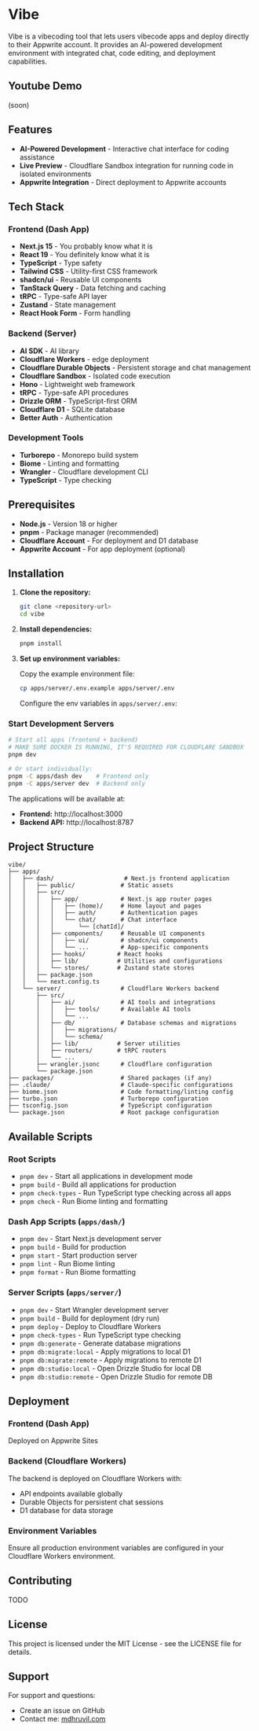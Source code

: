 # Vibe

Vibe is a vibecoding tool that lets users vibecode apps and deploy directly to their Appwrite account. It provides an AI-powered development environment with integrated chat, code editing, and deployment capabilities.

## Youtube Demo

(soon)

## Features

- **AI-Powered Development** - Interactive chat interface for coding assistance
- **Live Preview** - Cloudflare Sandbox integration for running code in isolated environments
- **Appwrite Integration** - Direct deployment to Appwrite accounts

## Tech Stack

### Frontend (Dash App)

- **Next.js 15** - You probably know what it is
- **React 19** - You definitely know what it is
- **TypeScript** - Type safety
- **Tailwind CSS** - Utility-first CSS framework
- **shadcn/ui** - Reusable UI components
- **TanStack Query** - Data fetching and caching
- **tRPC** - Type-safe API layer
- **Zustand** - State management
- **React Hook Form** - Form handling

### Backend (Server)

- **AI SDK** - AI library
- **Cloudflare Workers** - edge deployment
- **Cloudflare Durable Objects** - Persistent storage and chat management
- **Cloudflare Sandbox** - Isolated code execution
- **Hono** - Lightweight web framework
- **tRPC** - Type-safe API procedures
- **Drizzle ORM** - TypeScript-first ORM
- **Cloudflare D1** - SQLite database
- **Better Auth** - Authentication

### Development Tools

- **Turborepo** - Monorepo build system
- **Biome** - Linting and formatting
- **Wrangler** - Cloudflare development CLI
- **TypeScript** - Type checking

## Prerequisites

- **Node.js** - Version 18 or higher
- **pnpm** - Package manager (recommended)
- **Cloudflare Account** - For deployment and D1 database
- **Appwrite Account** - For app deployment (optional)

## Installation

1. **Clone the repository:**

   ```bash
   git clone <repository-url>
   cd vibe
   ```

2. **Install dependencies:**

   ```bash
   pnpm install
   ```

3. **Set up environment variables:**

   Copy the example environment file:

   ```bash
   cp apps/server/.env.example apps/server/.env
   ```

   Configure the env variables in `apps/server/.env`:

### Start Development Servers

```bash
# Start all apps (frontend + backend)
# MAKE SURE DOCKER IS RUNNING, IT'S REQUIRED FOR CLOUDFLARE SANDBOX
pnpm dev

# Or start individually:
pnpm -C apps/dash dev    # Frontend only
pnpm -C apps/server dev  # Backend only
```

The applications will be available at:

- **Frontend:** http://localhost:3000
- **Backend API:** http://localhost:8787

## Project Structure

```
vibe/
├── apps/
│   ├── dash/                    # Next.js frontend application
│   │   ├── public/             # Static assets
│   │   ├── src/
│   │   │   ├── app/            # Next.js app router pages
│   │   │   │   ├── (home)/     # Home layout and pages
│   │   │   │   ├── auth/       # Authentication pages
│   │   │   │   └── chat/       # Chat interface
│   │   │   │       └── [chatId]/
│   │   │   ├── components/     # Reusable UI components
│   │   │   │   ├── ui/         # shadcn/ui components
│   │   │   │   └── ...         # App-specific components
│   │   │   ├── hooks/         # React hooks
│   │   │   ├── lib/           # Utilities and configurations
│   │   │   └── stores/        # Zustand state stores
│   │   ├── package.json
│   │   └── next.config.ts
│   └── server/                 # Cloudflare Workers backend
│       ├── src/
│       │   ├── ai/             # AI tools and integrations
│       │   │   ├── tools/      # Available AI tools
│       │   │   └── ...
│       │   ├── db/             # Database schemas and migrations
│       │   │   ├── migrations/
│       │   │   └── schema/
│       │   ├── lib/           # Server utilities
│       │   ├── routers/       # tRPC routers
│       │   └── ...
│       ├── wrangler.jsonc      # Cloudflare configuration
│       └── package.json
├── packages/                   # Shared packages (if any)
├── .claude/                    # Claude-specific configurations
├── biome.json                  # Code formatting/linting config
├── turbo.json                  # Turborepo configuration
├── tsconfig.json               # TypeScript configuration
└── package.json                # Root package configuration
```

## Available Scripts

### Root Scripts

- `pnpm dev` - Start all applications in development mode
- `pnpm build` - Build all applications for production
- `pnpm check-types` - Run TypeScript type checking across all apps
- `pnpm check` - Run Biome linting and formatting

### Dash App Scripts (`apps/dash/`)

- `pnpm dev` - Start Next.js development server
- `pnpm build` - Build for production
- `pnpm start` - Start production server
- `pnpm lint` - Run Biome linting
- `pnpm format` - Run Biome formatting

### Server Scripts (`apps/server/`)

- `pnpm dev` - Start Wrangler development server
- `pnpm build` - Build for deployment (dry run)
- `pnpm deploy` - Deploy to Cloudflare Workers
- `pnpm check-types` - Run TypeScript type checking
- `pnpm db:generate` - Generate database migrations
- `pnpm db:migrate:local` - Apply migrations to local D1
- `pnpm db:migrate:remote` - Apply migrations to remote D1
- `pnpm db:studio:local` - Open Drizzle Studio for local DB
- `pnpm db:studio:remote` - Open Drizzle Studio for remote DB

## Deployment

### Frontend (Dash App)

Deployed on Appwrite Sites

### Backend (Cloudflare Workers)

The backend is deployed on Cloudflare Workers with:

- API endpoints available globally
- Durable Objects for persistent chat sessions
- D1 database for data storage

### Environment Variables

Ensure all production environment variables are configured in your Cloudflare Workers environment.

## Contributing

TODO

## License

This project is licensed under the MIT License - see the LICENSE file for details.

## Support

For support and questions:

- Create an issue on GitHub
- Contact me: [mdhruvil.com](https://mdhruvil.com)
